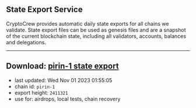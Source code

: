 ## State Export Service
CryptoCrew provides automatic daily state exports for all chains we validate. State export files can be used as genesis files and are a snapshot of the current blockchain state, including all validators, accounts, balances and delegations.

---
**Download: [pirin-1 state export](https://dl.ccvalidators.com/SERVICE/nolus/pirin-1_export_2411321.json)**
---

- last updated: Wed Nov 01 2023 01:55:05
- chain id: `pirin-1`
- export height: `2411321`
- use for: airdrops, local tests, chain recovery
